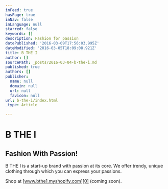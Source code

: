 ```yaml
---
inFeed: true
hasPage: true
inNav: false
inLanguage: null
starred: false
keywords: []
description: Fashion for passion
datePublished: '2016-03-09T17:56:03.995Z'
dateModified: '2016-03-05T18:09:08.921Z'
title: B THE I
author: []
sourcePath: _posts/2016-03-04-b-the-i.md
published: true
authors: []
publisher:
  name: null
  domain: null
  url: null
  favicon: null
url: b-the-i/index.html
_type: Article

---
```

# B THE I

## Fashion With Passion! 

B THE I is a start-up brand with passion at its core.  We offer trendy, unique clothing through which you can express your passions. 

Shop at [www.bthe1.myshopify.com][0] (coming soon). 

[0]: https://bthe1.myshopify.com/